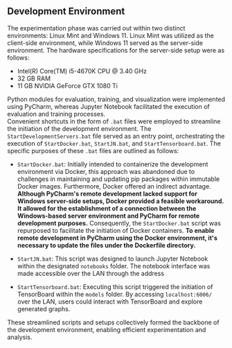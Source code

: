 ## Development Environment
The experimentation phase was carried out within two distinct environments: Linux Mint and Windows 11. Linux Mint was utilized as the client-side environment, while Windows 11 served as the server-side environment. The hardware specifications for the server-side setup were as follows:

- Intel(R) Core(TM) i5-4670K CPU @ 3.40 GHz
- 32 GB RAM
- 11 GB NVIDIA GeForce GTX 1080 Ti

Python modules for evaluation, training, and visualization were implemented using PyCharm, whereas Jupyter Notebook facilitated the execution of evaluation and training processes.\
Convenient shortcuts in the form of `.bat` files were employed to streamline the initiation of the development environment. The `StartDevelopmentServers.bat` file served as an entry point, orchestrating the execution of `StartDocker.bat`, `StartJN.bat`, and `StartTensorboard.bat`.
The specific purposes of these `.bat` files are outlined as follows:
- `StartDocker.bat`: Initially intended to containerize the development environment via Docker, this approach was abandoned due to challenges in maintaining and updating pip packages within immutable Docker images. Furthermore, Docker offered an indirect advantage. **Although PyCharm's remote development lacked support for Windows server-side setups, Docker provided a feasible workaround. It allowed for the establishment of a connection between the Windows-based server environment and PyCharm for remote development purposes.** Consequently, the `StartDocker.bat` script was repurposed to facilitate the initiation of Docker containers. **To enable remote development in PyCharm using the Docker environment, it's necessary to update the files under the Dockerfile directory.**  
  

- `StartJN.bat`: This script was designed to launch Jupyter Notebook within the designated `notebooks` folder. The notebook interface was made accessible over the LAN through the address 
  

- `StartTensorboard.bat`:  Executing this script triggered the initiation of TensorBoard within the `models` folder. By accessing `localhost:6006/` over the LAN, users could interact with TensorBoard and explore generated graphs.


These streamlined scripts and setups collectively formed the backbone of the development environment, enabling efficient experimentation and analysis.
